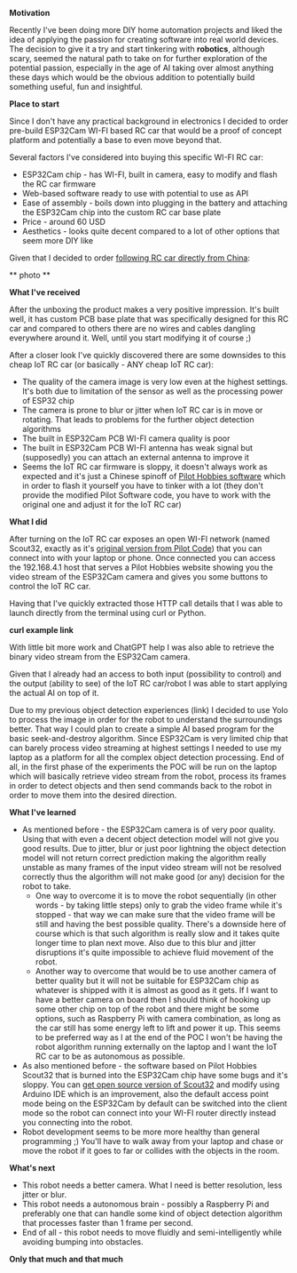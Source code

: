 **Motivation**

Recently I've been doing more DIY home automation projects and liked the idea of applying the passion for creating software into real world devices.
The decision to give it a try and start tinkering with **robotics**, although scary, seemed the natural path to take on for further exploration of the potential passion, especially in the age of AI taking over almost anything these days which would be the obvious addition to potentially build something useful, fun and insightful. 

**Place to start**

Since I don't have any practical background in electronics I decided to order pre-build ESP32Cam WI-FI based RC car that would be a proof of concept platform and potentially a base to even move beyond that.

Several factors I've considered into buying this specific WI-FI RC car:
* ESP32Cam chip - has WI-FI, built in camera, easy to modify and flash the RC car firmware
* Web-based software ready to use with potential to use as API
* Ease of assembly - boils down into plugging in the battery and attaching the ESP32Cam chip into the custom RC car base plate
* Price - around 60 USD
* Aesthetics - looks quite decent compared to a lot of other options that seem more DIY like

Given that I decided to order [following RC car directly from China](https://pl.aliexpress.com/item/1005006722055337.html):

** photo **

**What I've received**

After the unboxing the product makes a very positive impression. It's built well, it has custom PCB base plate that was specifically designed for this RC car and compared to others there are no wires and cables dangling everywhere around it. Well, until you start modifying it of course ;)

After a closer look I've quickly discovered there are some downsides to this cheap IoT RC car (or basically - ANY cheap IoT RC car):
* The quality of the camera image is very low even at the highest settings. It's both due to limitation of the sensor as well as the processing power of ESP32 chip
* The camera is prone to blur or jitter when IoT RC car is in move or rotating. That leads to problems for the further object detection algorithms 
* The built in ESP32Cam PCB WI-FI camera quality is poor 
* The built in ESP32Cam PCB WI-FI antenna has weak signal but (supposedly) you can attach an external antenna to improve it
* Seems the IoT RC car firmware is sloppy, it doesn't always work as expected and it's just a Chinese spinoff of [Pilot Hobbies software](https://pilothobbies.com/) which in order to flash it yourself you have to tinker with a lot (they don't provide the modified Pilot Software code, you have to work with the original one and adjust it for the IoT RC car)

**What I did**

After turning on the IoT RC car exposes an open WI-FI network (named Scout32, exactly as it's [original version from Pilot Code](https://www.pilothobbies.com/product/scout32/)) that you can connect into with your laptop or phone. Once connected you can access the 192.168.4.1 host that serves a Pilot Hobbies website showing you the video stream of the ESP32Cam camera and gives you some buttons to control the IoT RC car.

Having that I've quickly extracted those HTTP call details that I was able to launch directly from the terminal using curl or Python.

**curl example link**

With little bit more work and ChatGPT help I was also able to retrieve the binary video stream from the ESP32Cam camera.

Given that I already had an access to both input (possibility to control) and the output (ability to see) of the IoT RC car/robot I was able to start applying the actual AI on top of it.

Due to my previous object detection experiences (link) I decided to use Yolo to process the image in order for the robot to understand the surroundings better. That way I could plan to create a simple AI based program for the basic seek-and-destroy algorithm.
Since ESP32Cam is very limited chip that can barely process video streaming at highest settings I needed to use my laptop as a platform for all the complex object detection processing. End of all, in the first phase of the experiments the POC will be run on the laptop which will basically retrieve video stream from the robot, process its frames in order to detect objects and then send commands back to the robot in order to move them into the desired direction.

**What I've learned**
* As mentioned before - the ESP32Cam camera is of very poor quality. Using that with even a decent object detection model will not give you good results. Due to jitter, blur or just poor lightning the object detection model will not return correct prediction making the algorithm really unstable as many frames of the input video stream will not be resolved correctly thus the algorithm will not make good (or any) decision for the robot to take. 
    * One way to overcome it is to move the robot sequentially (in other words - by taking little steps) only to grab the video frame while it's stopped - that way we can make sure that the video frame will be still and having the best possible quality. There's a downside here of course which is that such algorithm is really slow and it takes quite longer time to plan next move. Also due to this blur and jitter disruptions it's quite impossible to achieve fluid movement of the robot.
    * Another way to overcome that would be to use another camera of better quality but it will not be suitable for ESP32Cam chip as whatever is shipped with it is almost as good as it gets. If I want to have a better camera on board then I should think of hooking up some other chip on top of the robot and there might be some options, such as Raspberry Pi with camera combination, as long as the car still has some energy left to lift and power it up. This seems to be preferred way as I at the end of the POC I won't be having the robot algorithm running externally on the laptop and I want the IoT RC car to be as autonomous as possible.
* As also mentioned before - the software based on Pilot Hobbies Scout32 that is burned into the ESP32Cam chip have some bugs and it's sloppy. You can [get open source version of Scout32](https://www.pilothobbies.com/wp-content/uploads/2022/05/Scout32-ScoutXL_2.2.zip) and modify using Arduino IDE which is an improvement, also the default access point mode being on the ESP32Cam by default can be switched into the client mode so the robot can connect into your WI-FI router directly instead you connecting into the robot.
* Robot development seems to be more more healthy than general programming ;) You'll have to walk away from your laptop and chase or move the robot if it goes to far or collides with the objects in the room.

**What's next**
* This robot needs a better camera. What I need is better resolution, less jitter or blur. 
* This robot needs a autonomous brain - possibly a Raspberry Pi and preferably one that can handle some kind of object detection algorithm that processes faster than 1 frame per second.
* End of all - this robot needs to move fluidly and semi-intelligently while avoiding bumping into obstacles.

**Only that much and that much**